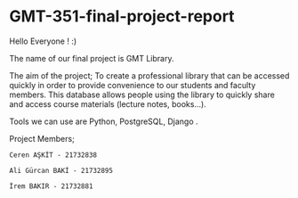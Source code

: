 # GMT-351-final-project-report

Hello Everyone ! :)

The name of our final project is GMT Library.

The aim of the project; To create a professional library that can be accessed quickly in order to
provide convenience to our students and faculty members. This database allows people using the
library to quickly share and access course materials (lecture notes, books...).

Tools we can use are Python, PostgreSQL, Django .

Project Members;
  
	Ceren AŞKİT - 21732838
  
	Ali Gürcan BAKİ - 21732895
  
	İrem BAKIR - 21732881
